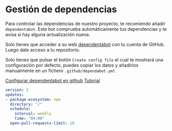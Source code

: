 # Gestión de dependencias

Para controlar las dependencias de nuestro proyecto, te recomiendo añadir `dependentabot`. Este bot comprueba automáticamente tus dependencias y te avisa si hay alguna actualización nueva.

Solo tienes que acceder a su web [dependentabot](https://app.dependabot.com/) con tu cuenta de GitHub. Luego dale acceso a tu repositorio.

Solo tienes que pulsar el botón `Create config file` el cual te mostrará una configuración por defecto, puedes copiar los datos y añadirlos manualmente en un fichero `.github/dependabot.yml`

[Configurar dependentabot en github](https://docs.github.com/en/github/managing-security-vulnerabilities/configuring-dependabot-security-updates)
[Tutorial](https://betterprogramming.pub/how-to-keep-your-dependencies-secure-and-up-to-date-92578c7f3c9c)

```yml
version: 2
updates:
- package-ecosystem: npm
  directory: "/"
  schedule:
    interval: weekly
    time: "04:00"
  open-pull-requests-limit: 10
```
